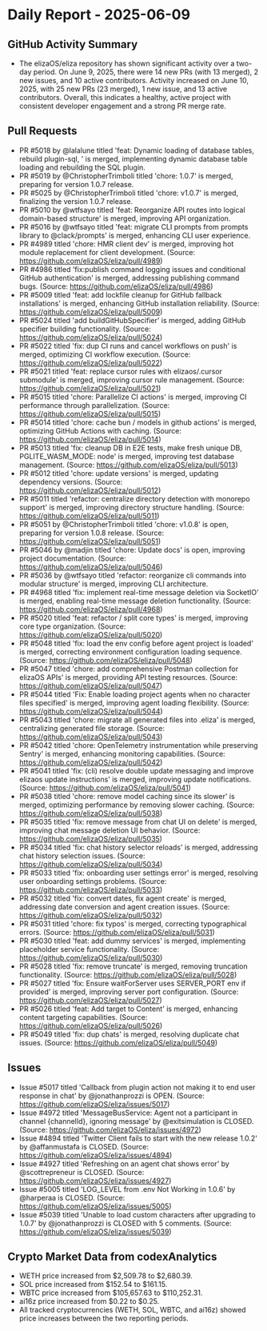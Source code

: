 # Daily Report - 2025-06-09

## GitHub Activity Summary
- The elizaOS/eliza repository has shown significant activity over a two-day period. On June 9, 2025, there were 14 new PRs (with 13 merged), 2 new issues, and 10 active contributors. Activity increased on June 10, 2025, with 25 new PRs (23 merged), 1 new issue, and 13 active contributors. Overall, this indicates a healthy, active project with consistent developer engagement and a strong PR merge rate.

## Pull Requests
- PR #5018 by @lalalune titled 'feat: Dynamic loading of database tables, rebuild plugin-sql, ' is merged, implementing dynamic database table loading and rebuilding the SQL plugin.
- PR #5019 by @ChristopherTrimboli titled 'chore: 1.0.7' is merged, preparing for version 1.0.7 release.
- PR #5025 by @ChristopherTrimboli titled 'chore: v1.0.7' is merged, finalizing the version 1.0.7 release.
- PR #5010 by @wtfsayo titled 'feat: Reorganize API routes into logical domain-based structure' is merged, improving API organization.
- PR #5016 by @wtfsayo titled 'feat: migrate CLI prompts from prompts library to @clack/prompts' is merged, enhancing CLI user experience.
- PR #4989 titled 'chore: HMR client dev' is merged, improving hot module replacement for client development. (Source: https://github.com/elizaOS/eliza/pull/4989)
- PR #4986 titled 'fix:publish command logging issues and conditional GitHub authentication' is merged, addressing publishing command bugs. (Source: https://github.com/elizaOS/eliza/pull/4986)
- PR #5009 titled 'feat: add lockfile cleanup for GitHub fallback installations' is merged, enhancing GitHub installation reliability. (Source: https://github.com/elizaOS/eliza/pull/5009)
- PR #5024 titled 'add buildGitHubSpecifier' is merged, adding GitHub specifier building functionality. (Source: https://github.com/elizaOS/eliza/pull/5024)
- PR #5022 titled 'fix: dup CI runs and cancel workflows on push' is merged, optimizing CI workflow execution. (Source: https://github.com/elizaOS/eliza/pull/5022)
- PR #5021 titled 'feat: replace cursor rules with elizaos/.cursor submodule' is merged, improving cursor rule management. (Source: https://github.com/elizaOS/eliza/pull/5021)
- PR #5015 titled 'chore: Parallelize CI actions' is merged, improving CI performance through parallelization. (Source: https://github.com/elizaOS/eliza/pull/5015)
- PR #5014 titled 'chore: cache bun / models in github actions' is merged, optimizing GitHub Actions with caching. (Source: https://github.com/elizaOS/eliza/pull/5014)
- PR #5013 titled 'fix: cleanup DB in E2E tests, make fresh unique DB, PGLITE_WASM_MODE: node' is merged, improving test database management. (Source: https://github.com/elizaOS/eliza/pull/5013)
- PR #5012 titled 'chore: update versions' is merged, updating dependency versions. (Source: https://github.com/elizaOS/eliza/pull/5012)
- PR #5011 titled 'refactor: centralize directory detection with monorepo support' is merged, improving directory structure handling. (Source: https://github.com/elizaOS/eliza/pull/5011)
- PR #5051 by @ChristopherTrimboli titled 'chore: v1.0.8' is open, preparing for version 1.0.8 release. (Source: https://github.com/elizaOS/eliza/pull/5051)
- PR #5046 by @madjin titled 'chore: Update docs' is open, improving project documentation. (Source: https://github.com/elizaOS/eliza/pull/5046)
- PR #5036 by @wtfsayo titled 'refactor: reorganize cli commands into modular structure' is merged, improving CLI architecture.
- PR #4968 titled 'fix: implement real-time message deletion via SocketIO' is merged, enabling real-time message deletion functionality. (Source: https://github.com/elizaOS/eliza/pull/4968)
- PR #5020 titled 'feat: refactor / split core types' is merged, improving core type organization. (Source: https://github.com/elizaOS/eliza/pull/5020)
- PR #5048 titled 'fix: load the env config before agent project is loaded' is merged, correcting environment configuration loading sequence. (Source: https://github.com/elizaOS/eliza/pull/5048)
- PR #5047 titled 'chore: add comprehensive Postman collection for elizaOS APIs' is merged, providing API testing resources. (Source: https://github.com/elizaOS/eliza/pull/5047)
- PR #5044 titled 'Fix: Enable loading project agents when no character files specified' is merged, improving agent loading flexibility. (Source: https://github.com/elizaOS/eliza/pull/5044)
- PR #5043 titled 'chore: migrate all generated files into .eliza' is merged, centralizing generated file storage. (Source: https://github.com/elizaOS/eliza/pull/5043)
- PR #5042 titled 'chore: OpenTelemetry instrumentation while preserving Sentry' is merged, enhancing monitoring capabilities. (Source: https://github.com/elizaOS/eliza/pull/5042)
- PR #5041 titled 'fix: (cli) resolve double update messaging and improve elizaos update instructions' is merged, improving update notifications. (Source: https://github.com/elizaOS/eliza/pull/5041)
- PR #5038 titled 'chore: remove model caching since its slower' is merged, optimizing performance by removing slower caching. (Source: https://github.com/elizaOS/eliza/pull/5038)
- PR #5035 titled 'fix: remove message from chat UI on delete' is merged, improving chat message deletion UI behavior. (Source: https://github.com/elizaOS/eliza/pull/5035)
- PR #5034 titled 'fix: chat history selector reloads' is merged, addressing chat history selection issues. (Source: https://github.com/elizaOS/eliza/pull/5034)
- PR #5033 titled 'fix: onboarding user settings error' is merged, resolving user onboarding settings problems. (Source: https://github.com/elizaOS/eliza/pull/5033)
- PR #5032 titled 'fix: convert dates, fix agent create' is merged, addressing date conversion and agent creation issues. (Source: https://github.com/elizaOS/eliza/pull/5032)
- PR #5031 titled 'chore: fix typos' is merged, correcting typographical errors. (Source: https://github.com/elizaOS/eliza/pull/5031)
- PR #5030 titled 'feat: add dummy services' is merged, implementing placeholder service functionality. (Source: https://github.com/elizaOS/eliza/pull/5030)
- PR #5028 titled 'fix: remove truncate' is merged, removing truncation functionality. (Source: https://github.com/elizaOS/eliza/pull/5028)
- PR #5027 titled 'fix: Ensure waitForServer uses SERVER_PORT env if provided' is merged, improving server port configuration. (Source: https://github.com/elizaOS/eliza/pull/5027)
- PR #5026 titled 'feat: Add target to Content' is merged, enhancing content targeting capabilities. (Source: https://github.com/elizaOS/eliza/pull/5026)
- PR #5049 titled 'fix: dup chats' is merged, resolving duplicate chat issues. (Source: https://github.com/elizaOS/eliza/pull/5049)

## Issues
- Issue #5017 titled 'Callback from plugin action not making it to end user response in chat' by @jonathanprozzi is OPEN. (Source: https://github.com/elizaOS/eliza/issues/5017)
- Issue #4972 titled 'MessageBusService: Agent not a participant in channel {channelId}, ignoring message' by @exitsimulation is CLOSED. (Source: https://github.com/elizaOS/eliza/issues/4972)
- Issue #4894 titled 'Twitter Client fails to start with the new release 1.0.2' by @affanmustafa is CLOSED. (Source: https://github.com/elizaOS/eliza/issues/4894)
- Issue #4927 titled 'Refreshing on an agent chat shows error' by @scottrepreneur is CLOSED. (Source: https://github.com/elizaOS/eliza/issues/4927)
- Issue #5005 titled 'LOG_LEVEL from .env Not Working in 1.0.6' by @harperaa is CLOSED. (Source: https://github.com/elizaOS/eliza/issues/5005)
- Issue #5039 titled 'Unable to load custom characters after upgrading to 1.0.7' by @jonathanprozzi is CLOSED with 5 comments. (Source: https://github.com/elizaOS/eliza/issues/5039)

## Crypto Market Data from codexAnalytics
- WETH price increased from $2,509.78 to $2,680.39.
- SOL price increased from $152.54 to $161.15.
- WBTC price increased from $105,657.63 to $110,252.31.
- ai16z price increased from $0.22 to $0.25.
- All tracked cryptocurrencies (WETH, SOL, WBTC, and ai16z) showed price increases between the two reporting periods.
